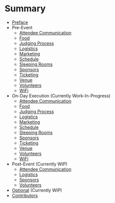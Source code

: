 # Summary

- [Preface](README.md)
- Pre-Event
	- [Attendee Communication](Pre-Event/Attendee-Communication.md)
	- [Food](Pre-Event/Food.md)
	- [Judging Process](Pre-Event/Judging-Process.md)
	- [Logistics](Pre-Event/Logistics.md)
	- [Marketing](Pre-Event/Marketing.md)
	- [Schedule](Pre-Event/Schedule.md)
	- [Sleeping Rooms](Pre-Event/Sleeping-Rooms.md)
	- [Sponsors](Pre-Event/Sponsors.md)
	- [Ticketing](Pre-Event/Ticketing.md)
	- [Venue](Pre-Event/Venue.md)
	- [Volunteers](Pre-Event/Volunteers.md)
	- [WiFi](Pre-Event/Wifi.md)
- On-Day Execution (Currently Work-In-Progress)
	- [Attendee Communication](On-Day-Execution/Attendee-Communication.md)
	- [Food](On-Day-Execution/Food.md)
	- [Judging Process](On-Day-Execution/Judging-Process.md)
	- [Logistics](On-Day-Execution/Logistics.md)
	- [Marketing](On-Day-Execution/Marketing.md)
	- [Schedule](On-Day-Execution/Schedule.md)
	- [Sleeping Rooms](On-Day-Execution/Sleeping-Rooms.md)
	- [Sponsors](On-Day-Execution/Sponsors.md)
	- [Ticketing](On-Day-Execution/Ticketing.md)
	- [Venue](On-Day-Execution/Venue.md)
	- [Volunteers](On-Day-Execution/Volunteers.md)
	- [WiFi](On-Day-Execution/Wifi.md)
- Post-Event (Currently WIP)
	- [Attendee Communication](Post-Event/Attendee-Communication.md)
	- [Logistics](Post-Event/Logistics.md)
	- [Sponsors](Post-Event/Sponsors.md)
	- [Volunteers](Post-Event/Volunteers.md)
- [Optional](Optional/Optional.md) (Currently WIP)
- [Contributors](Contributors.md)